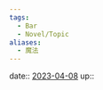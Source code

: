```yaml
---
tags:
  - Bar
  - Novel/Topic
aliases:
  - 魔法
---
```


date:: [2023-04-08](Daily_Note/2023-04-08.md)
up::